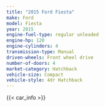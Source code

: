 ```yaml
---
title: "2015 Ford Fiesta"
make: Ford
model: Fiesta
year: 2015
engine-fuel-type: regular unleaded
engine-hp: 120
engine-cylinders: 4
transmission-type: Manual
driven-wheels: Front wheel drive
number-of-doors: 4
market-category: Hatchback
vehicle-size: Compact
vehicle-style: 4dr Hatchback
---
```


{{< car_info >}}
